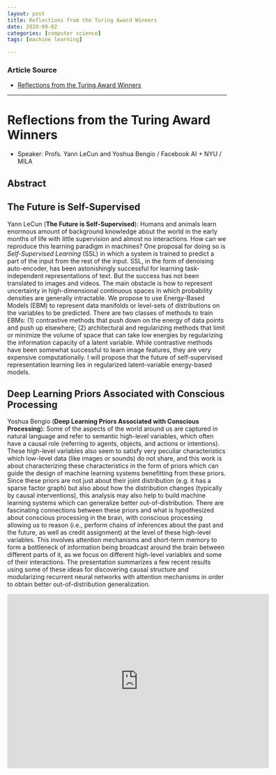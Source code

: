 ```yaml
---
layout: post
title: Reflections from the Turing Award Winners 
date: 2020-09-02
categories: [computer science]
tags: [machine learning]

---
```


### Article Source
* [Reflections from the Turing Award Winners](https://iclr.cc/virtual_2020/speaker_7.html)

----

# Reflections from the Turing Award Winners

* Speaker: Profs. Yann LeCun and Yoshua Bengio / Facebook AI + NYU / MILA 


## Abstract

## The Future is Self-Supervised

Yann LeCun (**The Future is Self-Supervised**): Humans and animals learn enormous amount of background knowledge about the world in the early months of life with little supervision and almost no interactions. How can we reproduce this learning paradigm in machines? One proposal for doing so is *Self-Supervised Learning* (SSL) in which a system is trained to predict a part of the input from the rest of the input. SSL, in the form of denoising auto-encoder, has been astonishingly successful for learning task-independent representations of text. But the success has not been translated to images and videos. The main obstacle is how to represent uncertainty in high-dimensional continuous spaces in which probability densities are generally intractable. We propose to use Energy-Based Models (EBM) to represent data manifolds or level-sets of distributions on the variables to be predicted. There are two classes of methods to train EBMs: (1) contrastive methods that push down on the energy of data points and push up elsewhere; (2) architectural and regularizing methods that limit or minimize the volume of space that can take low energies by regularizing the information capacity of a latent variable. While contrastive methods have been somewhat successful to learn image features, they are very expensive computationally. I will propose that the future of self-supervised representation learning lies in regularized latent-variable energy-based models.

## Deep Learning Priors Associated with Conscious Processing

Yoshua Bengio (**Deep Learning Priors Associated with Conscious Processing**): Some of the aspects of the world around us are captured in natural language and refer to semantic high-level variables, which often have a causal role (referring to agents, objects, and actions or intentions). These high-level variables also seem to satisfy very peculiar characteristics which low-level data (like images or sounds) do not share, and this work is about characterizing these characteristics in the form of priors which can guide the design of machine learning systems benefitting from these priors. Since these priors are not just about their joint distribution (e.g. it has a sparse factor graph) but also about how the distribution changes (typically by causal interventions), this analysis may also help to build machine learning systems which can generalize better out-of-distribution. There are fascinating connections between these priors and what is hypothesized about conscious processing in the brain, with conscious processing allowing us to reason (i.e., perform chains of inferences about the past and the future, as well as credit assignment) at the level of these high-level variables. This involves attention mechanisms and short-term memory to form a bottleneck of information being broadcast around the brain between different parts of it, as we focus on different high-level variables and some of their interactions. The presentation summarizes a few recent results using some of these ideas for discovering causal structure and modularizing recurrent neural networks with attention mechanisms in order to obtain better out-of-distribution generalization.

<iframe width="600" height="400" src="https://www.youtube.com/embed/DjJbgkl2XnA" frameborder="0" allow="accelerometer; autoplay; encrypted-media; gyroscope; picture-in-picture" allowfullscreen></iframe>
